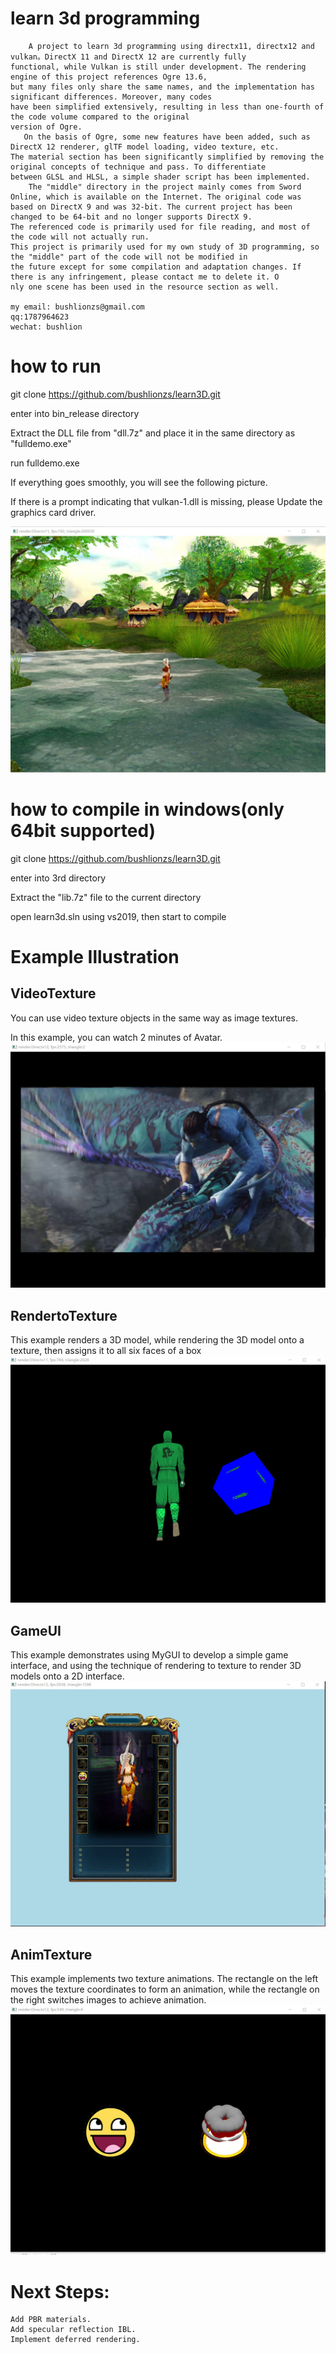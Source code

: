 # learn 3d programming
        A project to learn 3d programming using directx11, directx12 and vulkan。DirectX 11 and DirectX 12 are currently fully
    functional, while Vulkan is still under development. The rendering engine of this project references Ogre 13.6,
    but many files only share the same names, and the implementation has significant differences. Moreover, many codes 
    have been simplified extensively, resulting in less than one-fourth of the code volume compared to the original
    version of Ogre.
       On the basis of Ogre, some new features have been added, such as DirectX 12 renderer, glTF model loading, video texture, etc. 
    The material section has been significantly simplified by removing the original concepts of technique and pass. To differentiate 
    between GLSL and HLSL, a simple shader script has been implemented.
        The "middle" directory in the project mainly comes from Sword Online, which is available on the Internet. The original code was 
    based on DirectX 9 and was 32-bit. The current project has been changed to be 64-bit and no longer supports DirectX 9. 
    The referenced code is primarily used for file reading, and most of the code will not actually run.
    This project is primarily used for my own study of 3D programming, so the "middle" part of the code will not be modified in 
    the future except for some compilation and adaptation changes. If there is any infringement, please contact me to delete it. O
    nly one scene has been used in the resource section as well.
    
    my email: bushlionzs@gmail.com
    qq:1787964623
    wechat: bushlion
# how to run
git clone https://github.com/bushlionzs/learn3D.git

enter into bin_release directory

Extract the DLL file from "dll.7z" and place it in the same directory as "fulldemo.exe"

run fulldemo.exe

If everything goes smoothly, you will see the following picture.

If there is a prompt indicating that vulkan-1.dll is missing, please Update the graphics card driver.

![screenshot](https://github.com/bushlionzs/learn3D/blob/main/resources/screenshot/fulldemo.jpg)

# how to compile in windows(only 64bit supported)

git clone https://github.com/bushlionzs/learn3D.git

enter into 3rd directory

Extract the "lib.7z" file to the current directory

open learn3d.sln using vs2019, then start to compile

# Example Illustration
## VideoTexture   
   You can use video texture objects in the same way as image textures.
   
   In this example, you can watch 2 minutes of Avatar.
  ![screenshot](https://github.com/bushlionzs/learn3D/blob/main/resources/screenshot/video_texture.jpg)
  
## RendertoTexture   
  This example renders a 3D model, while rendering the 3D model onto a texture, then assigns it to all six faces of a box
  ![screenshot](https://github.com/bushlionzs/learn3D/blob/main/resources/screenshot/rendertotexture.jpg)

## GameUI
  This example demonstrates using MyGUI to develop a simple game interface, and using the technique of rendering to texture to render 3D models onto a 2D interface.
  ![screenshot](https://github.com/bushlionzs/learn3D/blob/main/resources/screenshot/gameui.jpg)
  
## AnimTexture   
  This example implements two texture animations. The rectangle on the left moves the texture coordinates to form an animation, while the rectangle on the right    switches images to achieve animation.
  ![screenshot](https://github.com/bushlionzs/learn3D/blob/main/resources/screenshot/animTexture.jpg)
  
# Next Steps:
    Add PBR materials.
    Add specular reflection IBL.
    Implement deferred rendering.

